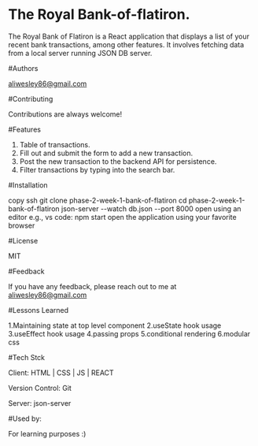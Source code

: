 # The Royal Bank-of-flatiron.

The Royal Bank of Flatiron is a React application that displays a list of your recent bank transactions, among other features. It involves fetching data from a local server running JSON DB server.

#Authors

aliwesley86@gmail.com

#Contributing

Contributions are always welcome!

#Features

1. Table of transactions.
2. Fill out and submit the form to add a new transaction.
3. Post the new transaction to the backend API for persistence.
4. Filter transactions by typing into the search bar.

#Installation

  copy ssh
  git clone phase-2-week-1-bank-of-flatiron
  cd phase-2-week-1-bank-of-flatiron
  json-server --watch db.json --port 8000
  open using an editor e.g., vs code: npm start
  open the application using your favorite browser

  #License
  
  MIT

  #Feedback
  
  If you have any feedback, please reach out to me at aliwesley86@gmail.com

  #Lessons Learned
  
  1.Maintaining state at top level component
  2.useState hook usage
  3.useEffect hook usage
  4.passing props
  5.conditional rendering
  6.modular css

  #Tech Stck
  
  Client: HTML | CSS | JS | REACT

Version Control: Git

Server: json-server

#Used by:

For learning purposes :)

